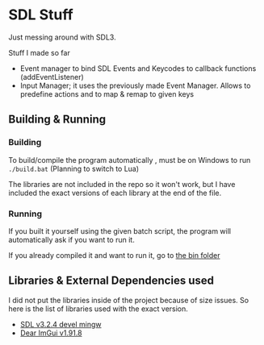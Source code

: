 # SDL Stuff

Just messing around with SDL3.

Stuff I made so far

- Event manager to bind SDL Events and Keycodes to callback functions (addEventListener)
- Input Manager; it uses the previously made Event Manager. Allows to predefine actions and to map & remap to given keys

## Building & Running
### Building
To build/compile the program automatically , must be on Windows to run `./build.bat` (Planning to switch to Lua)

The libraries are not included in the repo so it won't work, but I have included the exact versions of each library at the end of the file.

### Running
If you built it yourself using the given batch script, the program will automatically ask if you want to run it.

If you already compiled it and want to run it, go to [the bin folder](https://github.com/wictorcode/sdl-stuff/tree/main/bin)

## Libraries & External Dependencies used
I did not put the libraries inside of the project because of size issues. So here is the list of libraries used with the exact version.

- [SDL v3.2.4 devel mingw](https://github.com/libsdl-org/SDL/releases/tag/release-3.2.4)
- [Dear ImGui v1.91.8](https://github.com/ocornut/imgui/releases/tag/v1.91.8)
